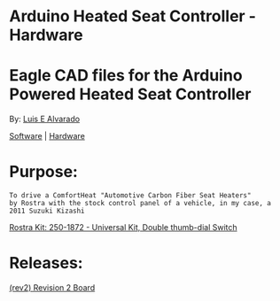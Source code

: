# Arduino Heated Seat Controller - Hardware
# Eagle CAD files for the Arduino Powered Heated Seat Controller
  By: [Luis E Alvarado](mailto:admin@avnet.ws)
  
  [Software](https://github.com/avluis/ArduinoHeatedSeatController) | 
  [Hardware](https://github.com/avluis/ArduinoHeatedSeatController-Hardware)
  
# Purpose:
	To drive a ComfortHeat "Automotive Carbon Fiber Seat Heaters"
  	by Rostra with the stock control panel of a vehicle, in my case, a 2011 Suzuki Kizashi
  [Rostra Kit: 250-1872 - Universal Kit, Double thumb-dial Switch](http://www.rostra.com/manuals/250-1870_Form5261.pdf)

# Releases:
  [(rev2) Revision 2 Board](https://github.com/avluis/ArduinoHeatedSeatController-Hardware/releases/tag/rev2)
